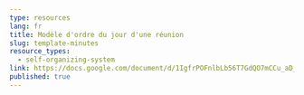 ```yaml
---
type: resources
lang: fr
title: Modèle d'ordre du jour d'une réunion
slug: template-minutes
resource_types:
  - self-organizing-system
link: https://docs.google.com/document/d/1IgfrPOFnlbLb56T7GdQO7mCCu_aD_XJ2pkuErTyBIF4/edit?usp=sharing
published: true
---
```

